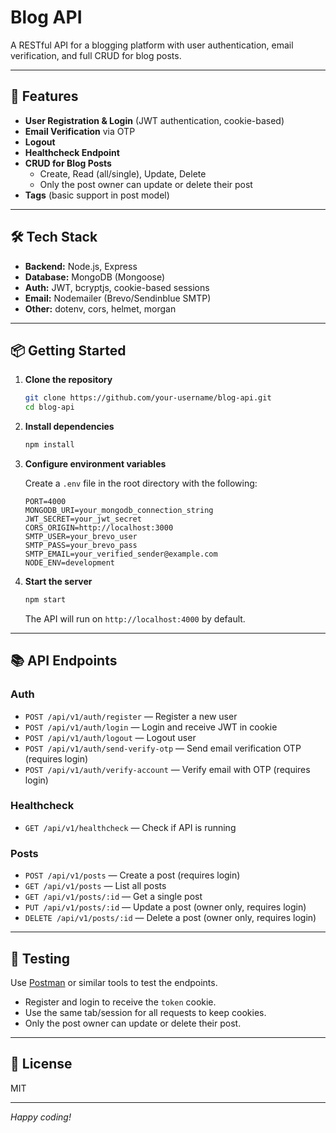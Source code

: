 # Blog API

A RESTful API for a blogging platform with user authentication, email verification, and full CRUD for blog posts.

---

## 🚀 Features

- **User Registration & Login** (JWT authentication, cookie-based)
- **Email Verification** via OTP
- **Logout**
- **Healthcheck Endpoint**
- **CRUD for Blog Posts**
  - Create, Read (all/single), Update, Delete
  - Only the post owner can update or delete their post
- **Tags** (basic support in post model)

---

## 🛠️ Tech Stack

- **Backend:** Node.js, Express
- **Database:** MongoDB (Mongoose)
- **Auth:** JWT, bcryptjs, cookie-based sessions
- **Email:** Nodemailer (Brevo/Sendinblue SMTP)
- **Other:** dotenv, cors, helmet, morgan

---

## 📦 Getting Started

1. **Clone the repository**
   ```bash
   git clone https://github.com/your-username/blog-api.git
   cd blog-api
   ```

2. **Install dependencies**
   ```bash
   npm install
   ```

3. **Configure environment variables**

   Create a `.env` file in the root directory with the following:
   ```
   PORT=4000
   MONGODB_URI=your_mongodb_connection_string
   JWT_SECRET=your_jwt_secret
   CORS_ORIGIN=http://localhost:3000
   SMTP_USER=your_brevo_user
   SMTP_PASS=your_brevo_pass
   SMTP_EMAIL=your_verified_sender@example.com
   NODE_ENV=development
   ```

4. **Start the server**
   ```bash
   npm start
   ```
   The API will run on `http://localhost:4000` by default.

---

## 📚 API Endpoints

### Auth

- `POST /api/v1/auth/register` — Register a new user
- `POST /api/v1/auth/login` — Login and receive JWT in cookie
- `POST /api/v1/auth/logout` — Logout user
- `POST /api/v1/auth/send-verify-otp` — Send email verification OTP (requires login)
- `POST /api/v1/auth/verify-account` — Verify email with OTP (requires login)

### Healthcheck

- `GET /api/v1/healthcheck` — Check if API is running

### Posts

- `POST /api/v1/posts` — Create a post (requires login)
- `GET /api/v1/posts` — List all posts
- `GET /api/v1/posts/:id` — Get a single post
- `PUT /api/v1/posts/:id` — Update a post (owner only, requires login)
- `DELETE /api/v1/posts/:id` — Delete a post (owner only, requires login)

---

## 🧪 Testing

Use [Postman](https://www.postman.com/) or similar tools to test the endpoints.  
- Register and login to receive the `token` cookie.
- Use the same tab/session for all requests to keep cookies.
- Only the post owner can update or delete their post.

---

## 📄 License

MIT

---

*Happy coding!*
